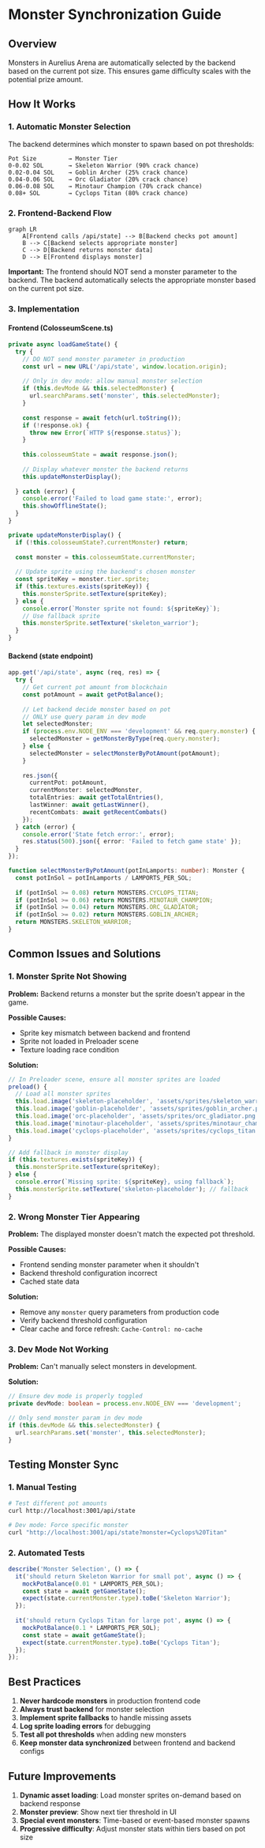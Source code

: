 # Monster Synchronization Guide

## Overview

Monsters in Aurelius Arena are automatically selected by the backend based on the current pot size. This ensures game difficulty scales with the potential prize amount.

## How It Works

### 1. Automatic Monster Selection

The backend determines which monster to spawn based on pot thresholds:

```
Pot Size         → Monster Tier
0-0.02 SOL       → Skeleton Warrior (90% crack chance)
0.02-0.04 SOL    → Goblin Archer (25% crack chance)  
0.04-0.06 SOL    → Orc Gladiator (20% crack chance)
0.06-0.08 SOL    → Minotaur Champion (70% crack chance)
0.08+ SOL        → Cyclops Titan (80% crack chance)
```

### 2. Frontend-Backend Flow

```mermaid
graph LR
    A[Frontend calls /api/state] --> B[Backend checks pot amount]
    B --> C[Backend selects appropriate monster]
    C --> D[Backend returns monster data]
    D --> E[Frontend displays monster]
```

**Important:** The frontend should NOT send a monster parameter to the backend. The backend automatically selects the appropriate monster based on the current pot size.

### 3. Implementation

#### Frontend (ColosseumScene.ts)

```typescript
private async loadGameState() {
  try {
    // DO NOT send monster parameter in production
    const url = new URL('/api/state', window.location.origin);
    
    // Only in dev mode: allow manual monster selection
    if (this.devMode && this.selectedMonster) {
      url.searchParams.set('monster', this.selectedMonster);
    }
    
    const response = await fetch(url.toString());
    if (!response.ok) {
      throw new Error(`HTTP ${response.status}`);
    }
    
    this.colosseumState = await response.json();
    
    // Display whatever monster the backend returns
    this.updateMonsterDisplay();
    
  } catch (error) {
    console.error('Failed to load game state:', error);
    this.showOfflineState();
  }
}

private updateMonsterDisplay() {
  if (!this.colosseumState?.currentMonster) return;
  
  const monster = this.colosseumState.currentMonster;
  
  // Update sprite using the backend's chosen monster
  const spriteKey = monster.tier.sprite;
  if (this.textures.exists(spriteKey)) {
    this.monsterSprite.setTexture(spriteKey);
  } else {
    console.error(`Monster sprite not found: ${spriteKey}`);
    // Use fallback sprite
    this.monsterSprite.setTexture('skeleton_warrior');
  }
}
```

#### Backend (state endpoint)

```typescript
app.get('/api/state', async (req, res) => {
  try {
    // Get current pot amount from blockchain
    const potAmount = await getPotBalance();
    
    // Let backend decide monster based on pot
    // ONLY use query param in dev mode
    let selectedMonster;
    if (process.env.NODE_ENV === 'development' && req.query.monster) {
      selectedMonster = getMonsterByType(req.query.monster);
    } else {
      selectedMonster = selectMonsterByPotAmount(potAmount);
    }
    
    res.json({
      currentPot: potAmount,
      currentMonster: selectedMonster,
      totalEntries: await getTotalEntries(),
      lastWinner: await getLastWinner(),
      recentCombats: await getRecentCombats()
    });
  } catch (error) {
    console.error('State fetch error:', error);
    res.status(500).json({ error: 'Failed to fetch game state' });
  }
});

function selectMonsterByPotAmount(potInLamports: number): Monster {
  const potInSol = potInLamports / LAMPORTS_PER_SOL;
  
  if (potInSol >= 0.08) return MONSTERS.CYCLOPS_TITAN;
  if (potInSol >= 0.06) return MONSTERS.MINOTAUR_CHAMPION;
  if (potInSol >= 0.04) return MONSTERS.ORC_GLADIATOR;
  if (potInSol >= 0.02) return MONSTERS.GOBLIN_ARCHER;
  return MONSTERS.SKELETON_WARRIOR;
}
```

## Common Issues and Solutions

### 1. Monster Sprite Not Showing

**Problem:** Backend returns a monster but the sprite doesn't appear in the game.

**Possible Causes:**
- Sprite key mismatch between backend and frontend
- Sprite not loaded in Preloader scene
- Texture loading race condition

**Solution:**
```typescript
// In Preloader scene, ensure all monster sprites are loaded
preload() {
  // Load all monster sprites
  this.load.image('skeleton-placeholder', 'assets/sprites/skeleton_warrior.png');
  this.load.image('goblin-placeholder', 'assets/sprites/goblin_archer.png');
  this.load.image('orc-placeholder', 'assets/sprites/orc_gladiator.png');
  this.load.image('minotaur-placeholder', 'assets/sprites/minotaur_champion.png');
  this.load.image('cyclops-placeholder', 'assets/sprites/cyclops_titan.png');
}

// Add fallback in monster display
if (this.textures.exists(spriteKey)) {
  this.monsterSprite.setTexture(spriteKey);
} else {
  console.error(`Missing sprite: ${spriteKey}, using fallback`);
  this.monsterSprite.setTexture('skeleton-placeholder'); // fallback
}
```

### 2. Wrong Monster Tier Appearing

**Problem:** The displayed monster doesn't match the expected pot threshold.

**Possible Causes:**
- Frontend sending monster parameter when it shouldn't
- Backend threshold configuration incorrect
- Cached state data

**Solution:**
- Remove any `monster` query parameters from production code
- Verify backend threshold configuration
- Clear cache and force refresh: `Cache-Control: no-cache`

### 3. Dev Mode Not Working

**Problem:** Can't manually select monsters in development.

**Solution:**
```typescript
// Ensure dev mode is properly toggled
private devMode: boolean = process.env.NODE_ENV === 'development';

// Only send monster param in dev mode
if (this.devMode && this.selectedMonster) {
  url.searchParams.set('monster', this.selectedMonster);
}
```

## Testing Monster Sync

### 1. Manual Testing

```bash
# Test different pot amounts
curl http://localhost:3001/api/state

# Dev mode: Force specific monster
curl "http://localhost:3001/api/state?monster=Cyclops%20Titan"
```

### 2. Automated Tests

```typescript
describe('Monster Selection', () => {
  it('should return Skeleton Warrior for small pot', async () => {
    mockPotBalance(0.01 * LAMPORTS_PER_SOL);
    const state = await getGameState();
    expect(state.currentMonster.type).toBe('Skeleton Warrior');
  });
  
  it('should return Cyclops Titan for large pot', async () => {
    mockPotBalance(0.1 * LAMPORTS_PER_SOL);
    const state = await getGameState();
    expect(state.currentMonster.type).toBe('Cyclops Titan');
  });
});
```

## Best Practices

1. **Never hardcode monsters** in production frontend code
2. **Always trust backend** for monster selection
3. **Implement sprite fallbacks** to handle missing assets
4. **Log sprite loading errors** for debugging
5. **Test all pot thresholds** when adding new monsters
6. **Keep monster data synchronized** between frontend and backend configs

## Future Improvements

1. **Dynamic asset loading**: Load monster sprites on-demand based on backend response
2. **Monster preview**: Show next tier threshold in UI
3. **Special event monsters**: Time-based or event-based monster spawns
4. **Progressive difficulty**: Adjust monster stats within tiers based on pot size
